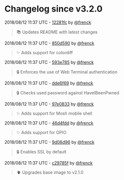 # Changelog since v3.2.0

2018/08/12 11:37 UTC - [12281fc](https://github.com/hassio-addons/addon-ssh/commit/12281fcfcfd80509a5e12035c3329d64d115e790) by [@frenck](https://github.com/frenck)
> :books: Updates README with latest changes 

2018/08/12 11:37 UTC - [850d590](https://github.com/hassio-addons/addon-ssh/commit/850d59011d6abe57d5aecaba67e2c8dc38feedbb) by [@frenck](https://github.com/frenck)
> :sparkles: Adds support for colordiff 

2018/08/12 11:37 UTC - [593e785](https://github.com/hassio-addons/addon-ssh/commit/593e785a00b216b6fa450c7b6fa3a1c3a1f6b08c) by [@frenck](https://github.com/frenck)
> :lock: Enforces the use of Web Terminal authentication 

2018/08/12 11:37 UTC - [dde6f69](https://github.com/hassio-addons/addon-ssh/commit/dde6f69940ce12200f9385851d0bdc766058ed0f) by [@frenck](https://github.com/frenck)
> :lock: Checks used password against HaveIBeenPwned 

2018/08/12 11:37 UTC - [97e0833](https://github.com/hassio-addons/addon-ssh/commit/97e083344bb341605446812b8289aa4a69fd0ce4) by [@frenck](https://github.com/frenck)
> :sparkles: Adds support for Mosh mobile shell 

2018/08/12 11:37 UTC - [46d4fdd](https://github.com/hassio-addons/addon-ssh/commit/46d4fdde9312da70eb7ccc4b189266f3b020ae80) by [@frenck](https://github.com/frenck)
> :sparkles: Adds support for GPIO 

2018/08/12 11:37 UTC - [9d06d96](https://github.com/hassio-addons/addon-ssh/commit/9d06d96a6b54f74dc4adacff58ba6a898837e017) by [@frenck](https://github.com/frenck)
> :lock: Enables SSL by default 

2018/08/12 11:37 UTC - [c29785f](https://github.com/hassio-addons/addon-ssh/commit/c29785fa1a6dc350590050ecca1bbd2e2406f7f4) by [@frenck](https://github.com/frenck)
> :arrow_up: Upgrades base image to v2.1.0 

